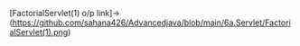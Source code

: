 [FactorialServlet(1) o/p link]->(https://github.com/sahana426/Advancedjava/blob/main/6a.Servlet/FactorialServlet(1).png)

